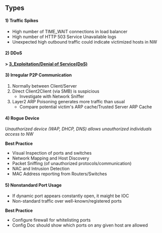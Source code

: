 ## Types

#### 1) Traffic Spikes
- High number of TIME_WAIT connections in load balancer
- High number of HTTP 503 Service Unavailable logs
- Unexpected high outbound traffic could indicate victimized hosts in NW

#### 2) DDoS

**> [3_Exploitation/Denial of Service(DoS)](https://github.com/p-arrow/Red-Blue-Guide/blob/main/3_Exploitation/Denial%20of%20Service%20(DoS).md)**

#### 3) Irregular P2P Communication
1. Normally between Client/Server
2. Direct Client2Client (via SMB) is suspicious
   - Investigate with Network Sniffer
3. Layer2 ARP Poisoning generates more traffic than usual
   - Compare potential victim's ARP cache/Trusted Server ARP Cache 

#### 4) Rogue Device

*Unauthorized device (WAP, DHCP, DNS) allows unauthorized individuals access to NW*

**Best Practice**
- Visual Inspection of ports and switches
- Network Mapping and Host Discovery
- Packet Sniffing (of unauthorized protocols/communication)
- NAC and Intrusion Detection
- MAC Address reporting from Routers/Switches

#### 5) Nonstandard Port Usage
- If dynamic port appears constantly open, it maight be IOC
- Non-standard traffic over well-known/registered ports

**Best Practice**
- Configure firewall for whitelisting ports
- Config Doc should show which ports on any given host are allowed
